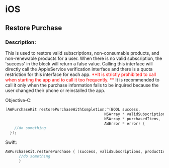 # iOS

## Restore Purchase

### Description:
 This is used to restore valid subscriptions, non-consumable products, and non-renewable products for a user. When there is no valid subscription, the 'success' in the block will return a false value. Calling this interface will directly call the AppleService verification interface and there is a quota restriction for this interface for each app. <font color="red"> **It is strictly prohibited to call when starting the app and to call it too frequently. **</font> It is recommended to call it only when the purchase information fails to be inquired because the user changed their phone or reinstalled the app.

Objective-C:

```Objective-C 
[AWPurchaseKit restorePurchaseWithCompletion:^(BOOL success, 
                                            NSArray * validSubscriptions, 
                                            NSArray * purchasedItems, 
                                            AWError * error) {
    //do something
  }];
```

Swift:

```Swift
AWPurchaseKit.restorePurchase { (success, validSubscriptions, productIds, error) in
      //do something
      }
```
